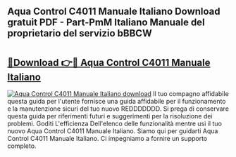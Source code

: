 ## Aqua Control C4011 Manuale Italiano Download gratuit PDF - Part-PmM Italiano Manuale del proprietario del servizio bBBCW

# <h2><a href="http://dfbcn2.blite.top/?on=Aqua+Control+C4011+Manuale+Italiano">🔗Download 👉🔴 Aqua Control C4011 Manuale Italiano</a></h2>

[![Aqua Control C4011 Manuale Italiano download](https://i.imgur.com/lujVjoI.png)](http://dfbcn2.blite.top/?on=Aqua+Control+C4011+Manuale+Italiano)
Il tuo compagno affidabile questa guida per l'utente fornisce una guida affidabile per il funzionamento e la manutenzione sicuri del tuo nuovo REDDDDDDD. Si prega di conservare questa guida per riferimenti futuri e suggerimenti per la risoluzione dei problemi. Goditi L'efficienza Dell'elenco delle funzionalità mentre usi il tuo nuovo Aqua Control C4011 Manuale Italiano. Siamo qui per guidarti Aqua Control C4011 Manuale Italiano. Ci impegniamo a fornire un supporto completo.
